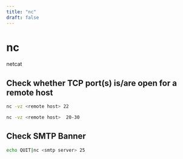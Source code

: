 ```yaml
---
title: "nc"
draft: false
---
```


# nc

netcat

## Check whether TCP port(s) is/are open for a remote host

```bash
nc -vz <remote host> 22
```

```bash
nc -vz <remote host>  20-30
```

## Check SMTP Banner

```bash
echo QUIT|nc <smtp server> 25
```
